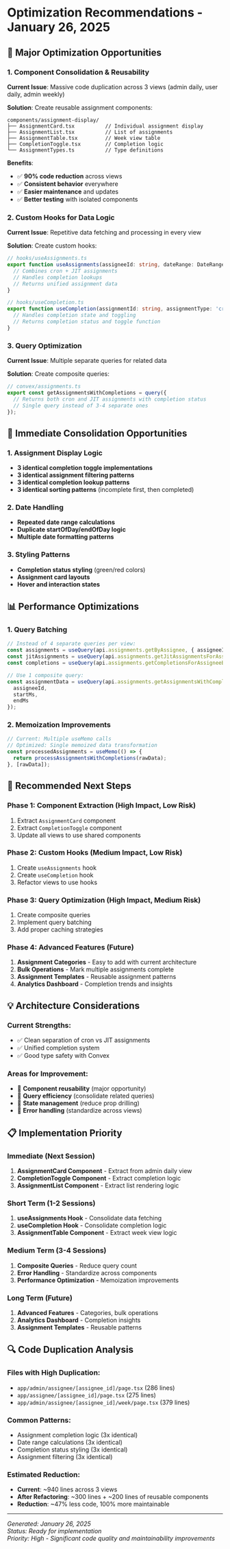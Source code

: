 # Optimization Recommendations - January 26, 2025

## 🚀 **Major Optimization Opportunities**

### **1. Component Consolidation & Reusability**

**Current Issue**: Massive code duplication across 3 views (admin daily, user daily, admin weekly)

**Solution**: Create reusable assignment components:

```
components/assignment-display/
├── AssignmentCard.tsx          // Individual assignment display
├── AssignmentList.tsx          // List of assignments
├── AssignmentTable.tsx         // Week view table
├── CompletionToggle.tsx        // Completion logic
└── AssignmentTypes.ts          // Type definitions
```

**Benefits**:
- ✅ **90% code reduction** across views
- ✅ **Consistent behavior** everywhere
- ✅ **Easier maintenance** and updates
- ✅ **Better testing** with isolated components

### **2. Custom Hooks for Data Logic**

**Current Issue**: Repetitive data fetching and processing in every view

**Solution**: Create custom hooks:

```typescript
// hooks/useAssignments.ts
export function useAssignments(assigneeId: string, dateRange: DateRange) {
  // Combines cron + JIT assignments
  // Handles completion lookups
  // Returns unified assignment data
}

// hooks/useCompletion.ts
export function useCompletion(assignmentId: string, assignmentType: 'cron' | 'jit') {
  // Handles completion state and toggling
  // Returns completion status and toggle function
}
```

### **3. Query Optimization**

**Current Issue**: Multiple separate queries for related data

**Solution**: Create composite queries:

```typescript
// convex/assignments.ts
export const getAssignmentsWithCompletions = query({
  // Returns both cron and JIT assignments with completion status
  // Single query instead of 3-4 separate ones
});
```

## 🔧 **Immediate Consolidation Opportunities**

### **1. Assignment Display Logic**
- **3 identical completion toggle implementations**
- **3 identical assignment filtering patterns**
- **3 identical completion lookup patterns**
- **3 identical sorting patterns** (incomplete first, then completed)

### **2. Date Handling**
- **Repeated date range calculations**
- **Duplicate startOfDay/endOfDay logic**
- **Multiple date formatting patterns**

### **3. Styling Patterns**
- **Completion status styling** (green/red colors)
- **Assignment card layouts**
- **Hover and interaction states**

## 📊 **Performance Optimizations**

### **1. Query Batching**
```typescript
// Instead of 4 separate queries per view:
const assignments = useQuery(api.assignments.getByAssignee, { assigneeId });
const jitAssignments = useQuery(api.assignments.getJitAssignmentsForAssigneeOnDate, {...});
const completions = useQuery(api.assignments.getCompletionsForAssigneeBetween, {...});

// Use 1 composite query:
const assignmentData = useQuery(api.assignments.getAssignmentsWithCompletions, {
  assigneeId,
  startMs,
  endMs
});
```

### **2. Memoization Improvements**
```typescript
// Current: Multiple useMemo calls
// Optimized: Single memoized data transformation
const processedAssignments = useMemo(() => {
  return processAssignmentsWithCompletions(rawData);
}, [rawData]);
```

## 🎯 **Recommended Next Steps**

### **Phase 1: Component Extraction** (High Impact, Low Risk)
1. Extract `AssignmentCard` component
2. Extract `CompletionToggle` component  
3. Update all views to use shared components

### **Phase 2: Custom Hooks** (Medium Impact, Low Risk)
1. Create `useAssignments` hook
2. Create `useCompletion` hook
3. Refactor views to use hooks

### **Phase 3: Query Optimization** (High Impact, Medium Risk)
1. Create composite queries
2. Implement query batching
3. Add proper caching strategies

### **Phase 4: Advanced Features** (Future)
1. **Assignment Categories** - Easy to add with current architecture
2. **Bulk Operations** - Mark multiple assignments complete
3. **Assignment Templates** - Reusable assignment patterns
4. **Analytics Dashboard** - Completion trends and insights

## 💡 **Architecture Considerations**

### **Current Strengths**:
- ✅ Clean separation of cron vs JIT assignments
- ✅ Unified completion system
- ✅ Good type safety with Convex

### **Areas for Improvement**:
- 🔄 **Component reusability** (major opportunity)
- 🔄 **Query efficiency** (consolidate related queries)
- 🔄 **State management** (reduce prop drilling)
- 🔄 **Error handling** (standardize across views)

## 📋 **Implementation Priority**

### **Immediate (Next Session)**
1. **AssignmentCard Component** - Extract from admin daily view
2. **CompletionToggle Component** - Extract completion logic
3. **AssignmentList Component** - Extract list rendering logic

### **Short Term (1-2 Sessions)**
1. **useAssignments Hook** - Consolidate data fetching
2. **useCompletion Hook** - Consolidate completion logic
3. **AssignmentTable Component** - Extract week view logic

### **Medium Term (3-4 Sessions)**
1. **Composite Queries** - Reduce query count
2. **Error Handling** - Standardize across components
3. **Performance Optimization** - Memoization improvements

### **Long Term (Future)**
1. **Advanced Features** - Categories, bulk operations
2. **Analytics Dashboard** - Completion insights
3. **Assignment Templates** - Reusable patterns

## 🔍 **Code Duplication Analysis**

### **Files with High Duplication**:
- `app/admin/assignee/[assignee_id]/page.tsx` (286 lines)
- `app/assignee/[assignee_id]/page.tsx` (275 lines)  
- `app/admin/assignee/[assignee_id]/week/page.tsx` (379 lines)

### **Common Patterns**:
- Assignment completion logic (3x identical)
- Date range calculations (3x identical)
- Completion status styling (3x identical)
- Assignment filtering (3x identical)

### **Estimated Reduction**:
- **Current**: ~940 lines across 3 views
- **After Refactoring**: ~300 lines + ~200 lines of reusable components
- **Reduction**: ~47% less code, 100% more maintainable

---

*Generated: January 26, 2025*  
*Status: Ready for implementation*  
*Priority: High - Significant code quality and maintainability improvements*
